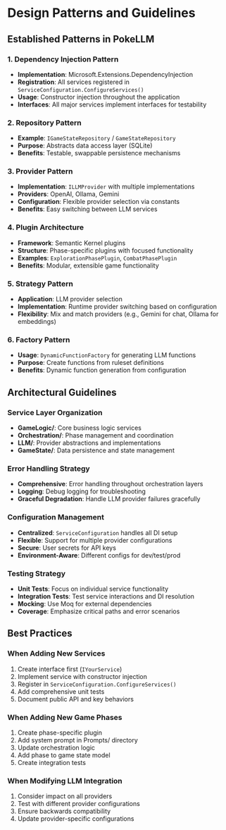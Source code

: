 # Design Patterns and Guidelines

## Established Patterns in PokeLLM

### 1. Dependency Injection Pattern
- **Implementation**: Microsoft.Extensions.DependencyInjection
- **Registration**: All services registered in `ServiceConfiguration.ConfigureServices()`
- **Usage**: Constructor injection throughout the application
- **Interfaces**: All major services implement interfaces for testability

### 2. Repository Pattern
- **Example**: `IGameStateRepository` / `GameStateRepository`
- **Purpose**: Abstracts data access layer (SQLite)
- **Benefits**: Testable, swappable persistence mechanisms

### 3. Provider Pattern
- **Implementation**: `ILLMProvider` with multiple implementations
- **Providers**: OpenAI, Ollama, Gemini
- **Configuration**: Flexible provider selection via constants
- **Benefits**: Easy switching between LLM services

### 4. Plugin Architecture
- **Framework**: Semantic Kernel plugins
- **Structure**: Phase-specific plugins with focused functionality
- **Examples**: `ExplorationPhasePlugin`, `CombatPhasePlugin`
- **Benefits**: Modular, extensible game functionality

### 5. Strategy Pattern
- **Application**: LLM provider selection
- **Implementation**: Runtime provider switching based on configuration
- **Flexibility**: Mix and match providers (e.g., Gemini for chat, Ollama for embeddings)

### 6. Factory Pattern
- **Usage**: `DynamicFunctionFactory` for generating LLM functions
- **Purpose**: Create functions from ruleset definitions
- **Benefits**: Dynamic function generation from configuration

## Architectural Guidelines

### Service Layer Organization
- **GameLogic/**: Core business logic services
- **Orchestration/**: Phase management and coordination
- **LLM/**: Provider abstractions and implementations
- **GameState/**: Data persistence and state management

### Error Handling Strategy
- **Comprehensive**: Error handling throughout orchestration layers
- **Logging**: Debug logging for troubleshooting
- **Graceful Degradation**: Handle LLM provider failures gracefully

### Configuration Management
- **Centralized**: `ServiceConfiguration` handles all DI setup
- **Flexible**: Support for multiple provider configurations
- **Secure**: User secrets for API keys
- **Environment-Aware**: Different configs for dev/test/prod

### Testing Strategy
- **Unit Tests**: Focus on individual service functionality
- **Integration Tests**: Test service interactions and DI resolution
- **Mocking**: Use Moq for external dependencies
- **Coverage**: Emphasize critical paths and error scenarios

## Best Practices

### When Adding New Services
1. Create interface first (`IYourService`)
2. Implement service with constructor injection
3. Register in `ServiceConfiguration.ConfigureServices()`
4. Add comprehensive unit tests
5. Document public API and key behaviors

### When Adding New Game Phases
1. Create phase-specific plugin
2. Add system prompt in Prompts/ directory
3. Update orchestration logic
4. Add phase to game state model
5. Create integration tests

### When Modifying LLM Integration
1. Consider impact on all providers
2. Test with different provider configurations
3. Ensure backwards compatibility
4. Update provider-specific configurations